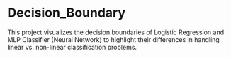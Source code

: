 # Decision_Boundary
This project visualizes the decision boundaries of Logistic Regression and MLP Classifier (Neural Network) to highlight their differences in handling linear vs. non-linear classification problems.
